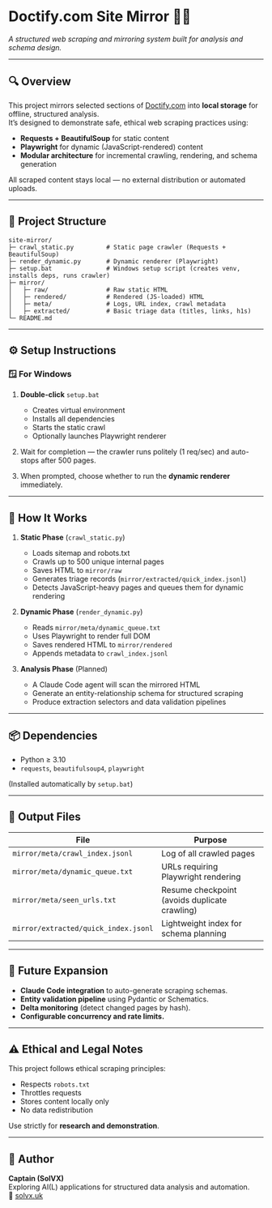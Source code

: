 # Doctify.com Site Mirror 💪💉  
*A structured web scraping and mirroring system built for analysis and schema design.*

---

## 🔍 Overview
This project mirrors selected sections of [Doctify.com](https://www.doctify.com) into **local storage** for offline, structured analysis.  
It’s designed to demonstrate safe, ethical web scraping practices using:

- **Requests + BeautifulSoup** for static content  
- **Playwright** for dynamic (JavaScript-rendered) content  
- **Modular architecture** for incremental crawling, rendering, and schema generation  

All scraped content stays local — no external distribution or automated uploads.

---

## 🧱 Project Structure
```
site-mirror/
├─ crawl_static.py         # Static page crawler (Requests + BeautifulSoup)
├─ render_dynamic.py       # Dynamic renderer (Playwright)
├─ setup.bat               # Windows setup script (creates venv, installs deps, runs crawler)
├─ mirror/
│   ├─ raw/                # Raw static HTML
│   ├─ rendered/           # Rendered (JS-loaded) HTML
│   ├─ meta/               # Logs, URL index, crawl metadata
│   ├─ extracted/          # Basic triage data (titles, links, h1s)
└─ README.md
```

---

## ⚙️ Setup Instructions

### 🪟 For Windows
1. **Double-click** `setup.bat`  
   - Creates virtual environment  
   - Installs all dependencies  
   - Starts the static crawl  
   - Optionally launches Playwright renderer  

2. Wait for completion — the crawler runs politely (1 req/sec) and auto-stops after 500 pages.  

3. When prompted, choose whether to run the **dynamic renderer** immediately.

---

## 🧠 How It Works
1. **Static Phase** (`crawl_static.py`)
   - Loads sitemap and robots.txt  
   - Crawls up to 500 unique internal pages  
   - Saves HTML to `mirror/raw`  
   - Generates triage records (`mirror/extracted/quick_index.jsonl`)  
   - Detects JavaScript-heavy pages and queues them for dynamic rendering  

2. **Dynamic Phase** (`render_dynamic.py`)
   - Reads `mirror/meta/dynamic_queue.txt`  
   - Uses Playwright to render full DOM  
   - Saves rendered HTML to `mirror/rendered`  
   - Appends metadata to `crawl_index.jsonl`  

3. **Analysis Phase** (Planned)
   - A Claude Code agent will scan the mirrored HTML  
   - Generate an entity-relationship schema for structured scraping  
   - Produce extraction selectors and data validation pipelines  

---

## 📦 Dependencies
- Python ≥ 3.10  
- `requests`, `beautifulsoup4`, `playwright`  

(Installed automatically by `setup.bat`)

---

## 🧩 Output Files

| File | Purpose |
|------|----------|
| `mirror/meta/crawl_index.jsonl` | Log of all crawled pages |
| `mirror/meta/dynamic_queue.txt` | URLs requiring Playwright rendering |
| `mirror/meta/seen_urls.txt` | Resume checkpoint (avoids duplicate crawling) |
| `mirror/extracted/quick_index.jsonl` | Lightweight index for schema planning |

---

## 🔬 Future Expansion
- **Claude Code integration** to auto-generate scraping schemas.  
- **Entity validation pipeline** using Pydantic or Schematics.  
- **Delta monitoring** (detect changed pages by hash).  
- **Configurable concurrency and rate limits.**

---

## ⚠️ Ethical and Legal Notes
This project follows ethical scraping principles:
- Respects `robots.txt`  
- Throttles requests  
- Stores content locally only  
- No data redistribution  

Use strictly for **research and demonstration**.

---

## 🧠 Author
**Captain (SolVX)**  
Exploring AI(L) applications for structured data analysis and automation.  
💼 [solvx.uk](https://solvx.uk)

